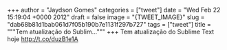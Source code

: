 
+++
author = "Jaydson Gomes"
categories = ["tweet"]
date = "Wed Feb 22 15:19:04 +0000 2012"
draft = false
image = "{TWEET_IMAGE}"
slug = "dab68b81d1bab061d7f05b190b7e1131f297b727"
tags = ["tweet"]
title = """Tem atualização do Sublim..."""
+++
Tem atualização do Sublime Text hoje http://t.co/duzB1e1A
